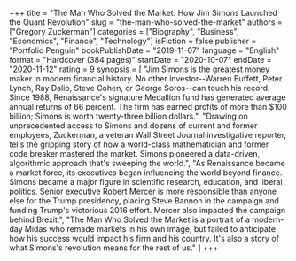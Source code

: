 +++
title = "The Man Who Solved the Market: How Jim Simons Launched the Quant Revolution"
slug = "the-man-who-solved-the-market"
authors = ["Gregory Zuckerman"]
categories = ["Biography", "Business", "Economics", "Finance", "Technology"]
isFiction = false
publisher = "Portfolio Penguin"
bookPublishDate = "2019-11-07"
language = "English"
format = "Hardcover (384 pages)"
startDate = "2020-10-07"
endDate = "2020-11-12"
rating = 9 
synopsis = [
  "Jim Simons is the greatest money maker in modern financial history. No other investor--Warren Buffett, Peter Lynch, Ray Dalio, Steve Cohen, or George Soros--can touch his record. Since 1988, Renaissance's signature Medallion fund has generated average annual returns of 66 percent. The firm has earned profits of more than $100 billion; Simons is worth twenty-three billion dollars.",
  "Drawing on unprecedented access to Simons and dozens of current and former employees, Zuckerman, a veteran Wall Street Journal investigative reporter, tells the gripping story of how a world-class mathematician and former code breaker mastered the market. Simons pioneered a data-driven, algorithmic approach that's sweeping the world.",
  "As Renaissance became a market force, its executives began influencing the world beyond finance. Simons became a major figure in scientific research, education, and liberal politics. Senior executive Robert Mercer is more responsible than anyone else for the Trump presidency, placing Steve Bannon in the campaign and funding Trump's victorious 2016 effort. Mercer also impacted the campaign behind Brexit.",
  "The Man Who Solved the Market is a portrait of a modern-day Midas who remade markets in his own image, but failed to anticipate how his success would impact his firm and his country. It's also a story of what Simons's revolution means for the rest of us."
]
+++
